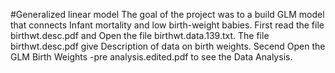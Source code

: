 #Generalized linear model
The goal of the project was to a build GLM
model that connects Infant mortality and low
birth-weight babies.
First read the file birthwt.desc.pdf and Open the file birthwt.data.139.txt.
The file birthwt.desc.pdf give Description of data on birth weights.
Secend Open the GLM Birth Weights -pre analysis.edited.pdf to see the Data Analysis.




